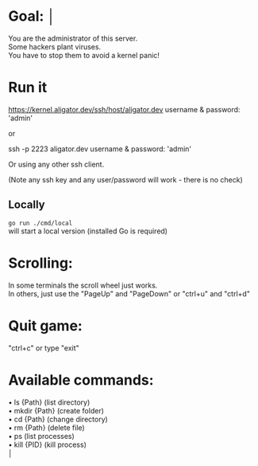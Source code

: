 # Goal:                                                                                                                 │
You are the administrator of this server.                                                                             
Some hackers plant viruses.                                                                                           
You have to stop them to avoid a kernel panic!

# Run it
https://kernel.aligator.dev/ssh/host/aligator.dev
username & password: 'admin'

or

ssh -p 2223 aligator.dev
username & password: 'admin'

Or using any other ssh client.

(Note any ssh key and any user/password will work - there is no check)

## Locally
`go run ./cmd/local`  
will start a local version (installed Go is required)

# Scrolling:                                                                                                            
In some terminals the scroll wheel just works.                                                                        
In others, just use the "PageUp" and "PageDown" or "ctrl+u" and "ctrl+d"                                              
                                                                                                                      
# Quit game:                                                                                                            
"ctrl+c" or type "exit"                                                                                               
                                                                                                                      
# Available commands:                                                                                                   
• ls {Path}    (list directory)                                                                                       
• mkdir {Path} (create folder)                                                                                        
• cd {Path}    (change directory)                                                                                     
• rm {Path}    (delete file)                                                                                          
• ps           (list processes)                                                                                       
• kill {PID}   (kill process)                                                                                         
                                                                                                                      │

